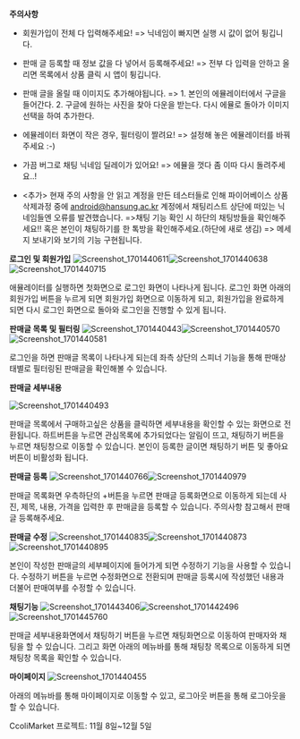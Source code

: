 **주의사항**
* 회원가입이 전체 다 입력해주세요! => 닉네임이 빠지면 실행 시 값이 없어 튕깁니다.
* 판매 글 등록할 때 정보 값을 다 넣어서 등록해주세요! => 전부 다 입력을 안하고 올리면 목록에서 상품 클릭 시 앱이 튕깁니다.
* 판매 글을 올릴 때 이미지도 추가해야됩니다. => 1. 본인의 에뮬레이터에서 구글을 들어간다. 2. 구글에 원하는 사진을 찾아 다운을 받는다. 다시 에뮬로 돌아가 이미지 선택을 하여 추가한다.
* 에뮬레이터 화면이 작은 경우, 필터링이 짤려요! => 설정해 놓은 에뮬레이터를 바꿔주세요 :-)
* 가끔 버그로 채팅 닉네임 딜레이가 있어요! => 에뮬을 껏다 좀 이따 다시 돌려주세요..! 

* <추가> 현재 주의 사항을 안 읽고 계정을 만든 테스터들로 인해 파이어베이스 상품 삭제과정 중에 android@hansung.ac.kr 계정에서 채팅리스트 상단에 떠있는 닉네임들엔 오류를 발견했습니다.
=>채팅 기능 확인 시 하단의 채팅방들을 확인해주세요!! 혹은 본인이 채팅하기를 한 톡방을 확인해주세요.(하단에 새로 생김) => 메세지 보내기와 보기의 기능 구현됩니다.





**로그인 및 회원가입**
![Screenshot_1701440611](https://github.com/mobile-programming-course/ccoli_market/assets/93407332/de68b602-67a1-4c32-a68c-68e6da505c1b)![Screenshot_1701440638](https://github.com/mobile-programming-course/ccoli_market/assets/93407332/eed0c87d-9c5e-4efc-8b8d-2828b4a248e5)![Screenshot_1701440715](https://github.com/mobile-programming-course/ccoli_market/assets/93407332/532c92a1-059e-4ac6-981a-a6eb55d5e6cf)


애뮬레이터를  실행하면 첫화면으로 로그인 화면이 나타나게 됩니다.
로그인 화면 아래의 회원가입 버튼을 누르게 되면 회원가입 화면으로 이동하게 되고, 
회원가입을 완료하게 되면 다시 로그인 화면으로 돌아와 로그인을 진행할 수 있게 됩니다.

**판매글 목록 및 필터링**
![Screenshot_1701440443](https://github.com/mobile-programming-course/ccoli_market/assets/93407332/11cf3f21-7db9-4c63-840f-8fc066c477cc)![Screenshot_1701440570](https://github.com/mobile-programming-course/ccoli_market/assets/93407332/13310577-fd1e-4489-9a19-8c6f7e9896e7)![Screenshot_1701440581](https://github.com/mobile-programming-course/ccoli_market/assets/93407332/4ab66ffc-c6ce-477d-ae66-281b054a93a7)


로그인을 하면 판매글 목록이 나타나게 되는데 좌측 상단의 스피너 기능을 통해 판매상태별로 필터링된 판매글을 확인해볼 수 있습니다.

**판매글 세부내용**

![Screenshot_1701440493](https://github.com/mobile-programming-course/ccoli_market/assets/93407332/df11da86-e4e1-4653-8469-648579fbfc62)

판매글 목록에서 구매하고싶은 상품을 클릭하면 세부내용을 확인할 수 있는 화면으로 전환됩니다.
하트버튼을 누르면 관심목록에 추가되었다는 알림이 뜨고, 채팅하기 버튼을 누르면 채팅창으로 이동할 수 있습니다.
본인이 등록한 글이면 채팅하기 버튼 및 좋아요 버튼이 비활성화 됩니다.

**판매글 등록**
![Screenshot_1701440766](https://github.com/mobile-programming-course/ccoli_market/assets/93407332/b57cf8fd-03e2-435a-834d-69a8420d70bf)![Screenshot_1701440979](https://github.com/mobile-programming-course/ccoli_market/assets/93407332/99d66438-fc16-46ab-aec3-1725b0006b76)


판매글 목록화면 우측하단의 +버튼을 누르면 판매글 등록화면으로 이동하게 되는데 사진, 제목, 내용, 가격을 입력한 후 판매글을 등록할 수 있습니다.
주의사항 참고해서 판매글 등록해주세요.

**판매글 수정**
![Screenshot_1701440835](https://github.com/mobile-programming-course/ccoli_market/assets/93407332/99ca4b68-4b84-41e3-ab43-80a90c8f12ba)![Screenshot_1701440873](https://github.com/mobile-programming-course/ccoli_market/assets/93407332/d317f0fa-80dd-45ba-a877-dab422f03422)![Screenshot_1701440895](https://github.com/mobile-programming-course/ccoli_market/assets/93407332/ceb6cf82-bff9-4309-9838-464e99aa4a87)


본인이 작성한 판매글의 세부페이지에 들어가게 되면 수정하기 기능을 사용할 수 있습니다.
수정하기 버튼을 누르면 수정화면으로 전환되며 판매글 등록시에 작성했던 내용과 더불어 판매여부를 수정할 수 있습니다.

**채팅기능**
![Screenshot_1701443406](https://github.com/mobile-programming-course/ccoli_market/assets/93407332/e3ea7bd8-37e4-4de1-a6c4-3accca9bb0e1)![Screenshot_1701442496](https://github.com/mobile-programming-course/ccoli_market/assets/93407332/daa9eadc-4d9e-4e96-873f-cc117c7a6820)![Screenshot_1701445760](https://github.com/mobile-programming-course/ccoli_market/assets/93407332/e290193e-d7e7-41b4-bbed-a892295ea0ff)


판매글 세부내용화면에서 채팅하기 버튼을 누르면 채팅화면으로 이동하여 판매자와 채팅을 할 수 있습니다. 그리고 화면 아래의 메뉴바를 통해 채팅창 목록으로 이동하게 되면 채팅창 목록을 확인할 수 있습니다.

**마이페이지**
![Screenshot_1701440455](https://github.com/mobile-programming-course/ccoli_market/assets/93407332/7ee6d245-398b-4ef0-b960-e1e70bec47a3)


아래의 메뉴바를 통해 마이페이지로 이동할 수 있고, 로그아웃 버튼을 통해 로그아웃을 할 수 있습니다.


CcoliMarket 프로젝트: 11월 8일~12월 5일
